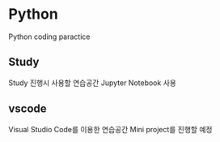 # Python
Python coding paractice

## Study
Study 진행시 사용할 연습공간
Jupyter Notebook 사용

## vscode
Visual Studio Code를 이용한 연습공간
Mini project를 진행할 예정

